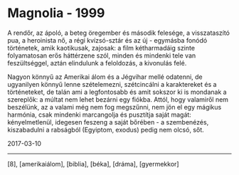 # Magnolia - 1999

A rendőr, az ápoló, a beteg öregember és második felesége, a visszataszító pua, a heroinista nő, a régi kvízsó-sztár és az új - egymásba fonódó történetek, amik kaotikusak, zajosak: a film kétharmadáig szinte folyamatosan erős háttérzene szól, minden és mindenki tele van feszültséggel, aztán elindulunk a feloldozás, a kivonulás felé.

Nagyon könnyű az Amerikai álom és a Jégvihar mellé odatenni, de ugyanilyen könnyű lenne szételemezni, szétcincálni a karaktereket és a történeteket, de talán ami a legfontosabb és amit sokszor ki is mondanak a szereplők: a múltat nem lehet bezárni egy fiókba. Attól, hogy valamiről nem beszélünk, az a valami még nem fog megszűnni, nem jön el egy mágikus harmónia, csak mindenki marcangolja és pusztítja saját magát: kényelmetlenül, idegesen feszeng a saját bőrében - a szembenézés, kiszabadulni a rabságból (Egyiptom, exodus) pedig nem olcsó, sőt.

2017-03-10

----

[8], [amerikaiálom], [biblia], [béka], [dráma], [gyermekkor]
